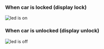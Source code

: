  
 ### When car is locked (display lock)

 ![led is on](https://user-images.githubusercontent.com/98867546/157899781-aa2f585b-24ea-4a90-9fac-d1b90934e7cd.png)

 ### When car is unlocked (display unlock)

 ![led is off](https://user-images.githubusercontent.com/98867546/157900171-e4827f5c-1492-44e3-b3bc-dd4504286020.png)

 


